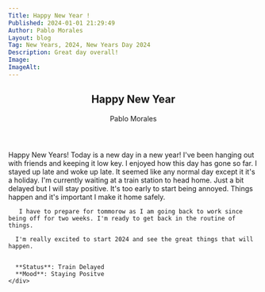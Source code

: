 ```yaml
---
Title: Happy New Year !
Published: 2024-01-01 21:29:49
Author: Pablo Morales
Layout: blog
Tag: New Years, 2024, New Years Day 2024
Description: Great day overall!
Image: 
ImageAlt: 
---
```

<article class="cf ph3 ph5-ns pv5 dark-gray">
  <header class="fn fl-ns w-50-ns pr4-ns">
    <h1 class="mb3 mt0 lh-title dark-gray">Happy New Year</h1>
    <time class="f6 ttu tracked dark-gray">Pablo Morales</time>
  </header>
  <div class="fn fl-ns w-50-ns">
    <div class="lh-copy measure mt4 mt0-ns dark-gray  " markdown="1">
      Happy New Years! Today is a new day in a new year! I've been hanging out with friends and keeping it low key. I enjoyed how this day has gone so far.  I stayed up late and woke up late. It seemed like any normal day except it it's a holiday. I'm currently waiting at a train station to head home. Just a bit delayed but I will stay positive. It's too early to start being annoyed. Things happen and it's important I make it home safely.
      
       I have to prepare for tommorow as I am going back to work since being off for two weeks. I'm ready to get back in the routine of things. 

      I'm really excited to start 2024 and see the great things that will happen. 


      **Status**: Train Delayed  
      **Mood**: Staying Positve
    </div>
  </div>
</article>
